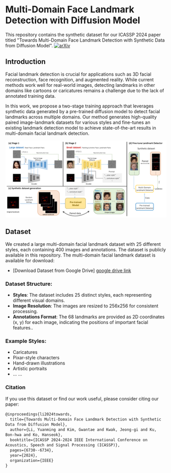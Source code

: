# Multi-Domain Face Landmark Detection with Diffusion Model

This repository contains the synthetic dataset for our ICASSP 2024 paper titled "Towards Multi-Domain Face Landmark Detection with Synthetic Data from Diffusion Model". [![arXiv](https://img.shields.io/badge/arXiv-2203.00123-red)](https://arxiv.org/abs/2401.13191)

## Introduction

Facial landmark detection is crucial for applications such as 3D facial reconstruction, face recognition, and augmented reality. While current methods work well for real-world images, detecting landmarks in other domains like cartoons or caricatures remains a challenge due to the lack of annotated training data.

In this work, we propose a two-stage training approach that leverages synthetic data generated by a pre-trained diffusion model to detect facial landmarks across multiple domains. Our method generates high-quality paired image-landmark datasets for various styles and fine-tunes an existing landmark detection model to achieve state-of-the-art results in multi-domain facial landmark detection.

![Description of Image](./images/intro.png)

## Dataset
We created a large multi-domain facial landmark dataset with 25 different styles, each containing 400 images and annotations. The dataset is publicly available in this repository.
The multi-domain facial landmark dataset is available for download:
- [Download Dataset from Google Drive] [google drive link](https://drive.google.com/file/d/1taZfY8_IETJG2DkhXxv7U3JpPEokkBb4/view?usp=sharing)
### Dataset Structure:
- **Styles**: The dataset includes 25 distinct styles, each representing different visual domains.
- **Image Resolution**: The images are resized to 256x256 for consistent processing.
- **Annotations Format**: The 68 landmarks are provided as 2D coordinates (x, y) for each image, indicating the positions of important facial features..

### Example Styles:
- Caricatures
- Pixar-style characters
- Hand-drawn illustrations
- Artistic portraits
- ... ...
  
### Citation
If you use this dataset or find our work useful, please consider citing our paper:

```plaintext
@inproceedings{li2024towards,
  title={Towards Multi-Domain Face Landmark Detection with Synthetic Data from Diffusion Model},
  author={Li, Yuanming and Kim, Gwantae and Kwak, Jeong-gi and Ku, Bon-hwa and Ko, Hanseok},
  booktitle={ICASSP 2024-2024 IEEE International Conference on Acoustics, Speech and Signal Processing (ICASSP)},
  pages={6730--6734},
  year={2024},
  organization={IEEE}
}
